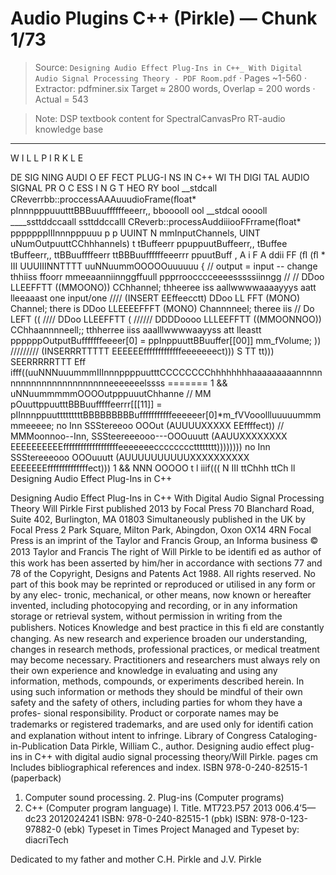 # Audio Plugins C++ (Pirkle) — Chunk 1/73

> Source: `Designing Audio Effect Plug-Ins in C++_ With Digital Audio Signal Processing Theory - PDF Room.pdf` · Pages ~1-560 · Extractor: pdfminer.six
> Target ≈ 2800 words, Overlap = 200 words · Actual = 543

> Note: DSP textbook content for SpectralCanvasPro RT-audio knowledge base

---
W I L L   P I R K L E

DE SIG NING
AUDI O EF FECT
PLUG-I NS IN C++
WI TH DIGI TAL AUDIO  SIGNAL  PR O C ESS I N G T HEO RY
bool __stdcall CReverrbb::proccessAAAuuudioFrame(ﬂoat* pInnnpppuuutttBBBuuuffffffeeerr,,
bbooooll
ool __stdcal
ooooll  ____ssttddccaall
ssttddccalll CReverb::processAuddiiiooFFrrame(ﬂoat* pppppppIIInnnpppuuu
p
p
UUINT N mmInputChannels, UINT uNumOutpuuttCChhhannels)
t
tBuffeerr
ppuppuutBuffeerr,,
tBuffee
tBuffeerr,,
ttBBuuffffeerr
ttBBBuuffffffeeerrr
ppuutBuff
,
A i F
A ddii FF
(ﬂ
(ﬂ
*
III
  UUUIIINNTTTT uuNNuummOOOOOuuuuuu
{
// output = input -- change thhiiss ffoorr mmeeaanniinnggffuull ppprroocccceeeesssssiinngg
//
// DDoo LLEEFFTT ((MMOONO)) CChhannel; thheeree iss aallwwwwaaaayyys aatt lleeaaast one input/one
////  (INSERT EEffeecctt)
DDoo LL FFT (MONO) Channel; there is
DDoo  LLEEEEFFFT (MONO) Channnneel; theree iis
// Do LEFT ((
//// DDoo LLEEFFTT (
////// DDDDoooo LLLEEFFTT ((MMOONNOO)) CChhaannnneell;; tthherree iiss aaalllwwwwaayyss att lleastt
ppppppOutputBufffffffeeeer[0] = ppInppuuttBBuuffer[[00]] mm_fVolume;
))
///////// (INSERRRTTTTT EEEEEEfffffffffffffeeeeeeect)))
S TT
tt)))
SEERRRRRTTT Eff
ifff((uuNNNuuummmIIInnnppppuutttCCCCCCCChhhhhhhhaaaaaaaaannnnnnnnnnnnnnnnnnnnnnnneeeeeeelssss ======= 1 && uNNuummmmmOOOOutpppuuutChhanne
  // MM pOuuttppuutttBBBuufffffeerrr[[[11]] = pIInnnppuutttttttttBBBBBBBBBufffffffffffeeeeeer[0]*m_fVVooollluuuuummmmmeeeee;
no Inn SSStereeoo OOOut (AUUUUXXXXX EEffffect))
// MMMoonnoo--Inn, SSSteereeeooo---OOOuuutt (AAUUXXXXXXXX EEEEEEEEEEfffffffffffffffffffeeeeeeecccccccctttttttt))))))))
no Inn SSStereeeooo OOOuuutt (AUUUUUUUUUUXXXXXXXXXX EEEEEEEffffffffffffffect)))
1 && NNN OOOOO t
l
iiif((( N III
ttChhh
ttCh
ll
     Designing Audio Effect
Plug-Ins in C++

Designing Audio Effect
Plug-Ins in C++
 With Digital Audio Signal Processing Theory
   Will Pirkle
 First published 2013
by Focal Press
 70 Blanchard Road, Suite 402, Burlington, MA 01803
 Simultaneously published in the UK
by Focal Press
 2 Park Square, Milton Park, Abingdon, Oxon OX14 4RN
 Focal Press is an imprint of the Taylor and Francis Group, an Informa business
 © 2013 Taylor and Francis
 The right of Will Pirkle to be identiﬁ ed as author of this work has been asserted by him/her in accordance with
sections 77 and 78 of the Copyright, Designs and Patents Act 1988.
 All rights reserved. No part of this book may be reprinted or reproduced or utilised in any form or by any elec-
tronic, mechanical, or other means, now known or hereafter invented, including photocopying and recording, or in
any information storage or retrieval system, without permission in writing from the publishers.
  Notices
 Knowledge and best practice in this ﬁ eld are constantly changing. As new research and
 experience broaden our understanding, changes in research methods, professional  practices, or medical treatment
may become necessary.
 Practitioners and researchers must always rely on their own experience and knowledge in evaluating and using
any information, methods, compounds, or experiments described herein. In using such information or methods
they should be mindful of their own safety and the safety of others, including parties for whom they have a profes-
sional responsibility.
 Product or corporate names may be trademarks or registered trademarks, and are used only for identiﬁ cation and
explanation without intent to infringe.
 Library of Congress Cataloging-in-Publication Data
 Pirkle, William C., author.
  Designing audio effect plug-ins in C++ with digital audio signal processing theory/Will Pirkle.
       pages cm
  Includes bibliographical references and index.
  ISBN 978-0-240-82515-1 (paperback)
1. Computer sound processing. 2. Plug-ins (Computer programs)
3. C++ (Computer program language) I. Title.
  MT723.P57 2013
  006.4’5—dc23
                                                            2012024241
 ISBN: 978-0-240-82515-1 (pbk)
 ISBN: 978-0-123-97882-0 (ebk)
 Typeset in Times
 Project Managed and Typeset by: diacriTech

 Dedicated to
my father and mother
C.H. Pirkle
and
J.V. Pirkle
